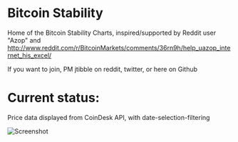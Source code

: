 # Bitcoin Stability
Home of the Bitcoin Stability Charts, inspired/supported by Reddit user "Azop" and http://www.reddit.com/r/BitcoinMarkets/comments/36rn9h/help_uazop_internet_his_excel/

If you want to join, PM jtibble on reddit, twitter, or here on Github

# Current status:
Price data displayed from CoinDesk API, with date-selection-filtering

![Screenshot](http://i.imgur.com/zKprLeb.png "WIP Screenshot")

